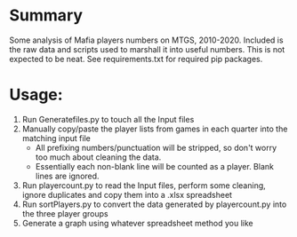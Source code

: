# Summary
Some analysis of Mafia players numbers on MTGS, 2010-2020. Included is the raw data and scripts used to marshall it into useful numbers. This is not expected to be neat. See requirements.txt for required pip packages. 

# Usage:
1. Run Generatefiles.py to touch all the Input files
1. Manually copy/paste the player lists from games in each quarter into the matching input file
    * All prefixing numbers/punctuation will be stripped, so don't worry too much about cleaning the data.
    * Essentially each non-blank line will be counted as a player. Blank lines are ignored.
1. Run playercount.py to read the Input files, perform some cleaning, ignore duplicates and copy them into a .xlsx spreadsheet
1. Run sortPlayers.py to convert the data generated by playercount.py into the three player groups
1. Generate a graph using whatever spreadsheet method you like